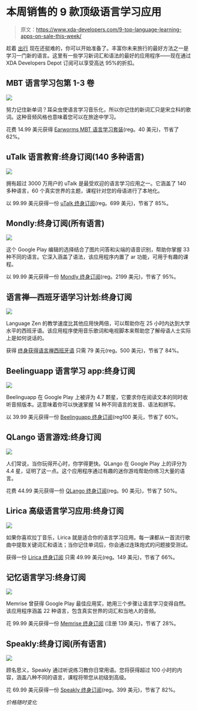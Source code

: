 # 本周销售的 9 款顶级语言学习应用

> 原文：<https://www.xda-developers.com/9-top-language-learning-apps-on-sale-this-week/>

趁着 [出行](https://forum.xda-developers.com/tags/travel/) 现在还挺难的，你可以开始准备了。丰富你未来旅行的最好方法之一是学习一门新的语言。这里有一些学习新词汇和语法的最好的应用程序——现在通过 XDA Developers Depot 订阅可以享受高达 95%的折扣。

## MBT 语言学习包第 1-3 卷

**![](img/f5c8104816cdc5c979bb8201523a39ce.png)**

努力记住新单词？耳朵虫使语言学习音乐化，所以你记住的新词汇只是宋立科的歌词。这种音频风格也意味着您可以在旅途中学习。

花费 14.99 美元获得 [Earworms MBT 语言学习套装](https://depot.xda-developers.com/sales/earworms-musical-brain-trainer-bundle-volumes-1-3-spanish-latin-american?utm_source=xda-developers.com&utm_medium=referral&utm_campaign=earworms-musical-brain-trainer-bundle-volumes-1-3-spanish-latin-american&utm_term=scsf-470646&utm_content=a0x1P000004Z8zLQAS&scsonar=1)(reg。40 美元)，节省了 62%。

## **uTalk 语言教育:终身订阅(140 多种语言)**

**![](img/5b1893774023532e22d23cf446d7a82f.png)**

拥有超过 3000 万用户的 uTalk 是最受欢迎的语言学习应用之一。它涵盖了 140 多种语言，60 个真实世界的主题，课程针对您的母语进行了本地化。

以 99.99 美元获得一份 [uTalk 终身订阅](https://depot.xda-developers.com/sales/utalk-language-education-lifetime-subscription-to-140-languages?utm_source=xda-developers.com&utm_medium=referral&utm_campaign=utalk-language-education-lifetime-subscription-to-140-languages&utm_term=scsf-470647&utm_content=a0x1P000004Z8zLQAS&scsonar=1)(reg。699 美元)，节省了 85%。

## **Mondly:终身订阅(所有语言)**

**![](img/005a436ce5f5d853b351ad652ddf2083.png)**

这个 Google Play 编辑的选择结合了图片问答和尖端的语音识别，帮助你掌握 33 种不同的语言。它深入涵盖了语法，该应用程序内置了 ar 功能，可用于有趣的课程。

以 99.99 美元获得一份 [Mondly 终身订阅](https://depot.xda-developers.com/sales/mondly-lifetime-subscription-all-languages?utm_source=xda-developers.com&utm_medium=referral&utm_campaign=mondly-lifetime-subscription-all-languages&utm_term=scsf-470653&utm_content=a0x1P000004Z8zLQAS&scsonar=1)(reg。2199 美元)，节省了 95%。

## **语言禅—西班牙语学习计划:终身订阅**

**![](img/fd4491aff8a83cfd0b7567d6e2e264e2.png)**

Language Zen 的教学速度比其他应用快两倍，可以帮助你在 25 小时内达到大学水平的西班牙语。该应用程序使用音乐歌词和电视脚本来帮助您了解母语人士实际上是如何说话的。

获得 [终身获得语言禅西班牙语](https://depot.xda-developers.com/sales/lifetime-of-language-zen?utm_source=xda-developers.com&utm_medium=referral&utm_campaign=lifetime-of-language-zen&utm_term=scsf-470648&utm_content=a0x1P000004Z8zLQAS&scsonar=1) 只需 79 美元(reg。500 美元)，节省了 84%。

## **Beelinguapp 语言学习 app:终身订阅**

**![](img/642e300fb9d29dee5d40d9ba7e95355b.png)**

Beelinguapp 在 Google Play 上被评为 4.7 颗星，它要求你在阅读文本的同时收听音频版本。这意味着你可以快速掌握 14 种不同语言的发音、语法和拼写。

以 39.99 美元获得一份 [Beelinguapp 终身订阅](https://depot.xda-developers.com/sales/beelinguapp-lifetime-subscription?utm_source=xda-developers.com&utm_medium=referral&utm_campaign=beelinguapp-lifetime-subscription&utm_term=scsf-470651&utm_content=a0x1P000004Z8zLQAS&scsonar=1)(reg100 美元，节省了 60%。

## **QLango 语言游戏:终身订阅**

**![](img/75166b8df47da814c3201e21d89c2917.png)**

人们常说，当你玩得开心时，你学得更快。QLango 在 Google Play 上的评分为 4.4 星，证明了这一点。这个应用程序通过有趣的迷你游戏帮助你练习大量的语言。

花费 44.99 美元获得一份 [QLango 终身订阅](https://depot.xda-developers.com/sales/qlango-language-games-lifetime?utm_source=xda-developers.com&utm_medium=referral&utm_campaign=qlango-language-games-lifetime&utm_term=scsf-470652&utm_content=a0x1P000004Z8zLQAS&scsonar=1)(reg。90 美元)，节省了 50%。

## **Lirica 高级语言学习应用:终身订阅**

**![](img/68d9d72a2815a5af9f7b80b5744dc428.png)**

如果你喜欢拉丁音乐，Lirica 就是适合你的语言学习应用。每一课都从一首流行歌曲中提取关键词汇和语法；当你记住单词后，你会通过连珠炮式的问题接受测试。

获得一份 [Lirica 终身订阅](https://depot.xda-developers.com/sales/lirica-premium-lifetime-subscription?utm_source=xda-developers.com&utm_medium=referral&utm_campaign=lirica-premium-lifetime-subscription&utm_term=scsf-470649&utm_content=a0x1P000004Z8zLQAS&scsonar=1) 只需 49.99 美元(reg。149 美元)，节省了 66%。

## **记忆语言学习:终身订阅**

**![](img/c93060adac18b73792acba14a4debe7f.png)**

Memrise 曾获得 Google Play 最佳应用奖，她用三个步骤让语言学习变得自然。该应用程序涵盖 22 种语言，包含真实世界的词汇和当地人的音频。

花 99.99 美元获得一份 [Memrise 终身订阅](https://depot.xda-developers.com/sales/memrise-lifetime-subscription?utm_source=xda-developers.com&utm_medium=referral&utm_campaign=memrise-lifetime-subscription&utm_term=scsf-470650&utm_content=a0x1P000004Z8zLQAS&scsonar=1) (注册 139 美元)，节省了 28%。

## **Speakly:终身订阅(所有语言)**

**![](img/fa5b30a54cd0115553dff7dbc52ffa2f.png)**

顾名思义，Speakly 通过听说练习教你日常用语。您将获得超过 100 小时的内容，涵盖八种不同的语言，课程将带您从初级到高级。

花 69.99 美元获得一份 [Speakly 终身订阅](https://depot.xda-developers.com/sales/speakly-lifetime-subscription-all-languages?utm_source=xda-developers.com&utm_medium=referral&utm_campaign=speakly-lifetime-subscription-all-languages&utm_term=scsf-470523&utm_content=a0x1P000004Z8zLQAS&scsonar=1)(reg。399 美元)，节省了 82%。

*价格随时变化*